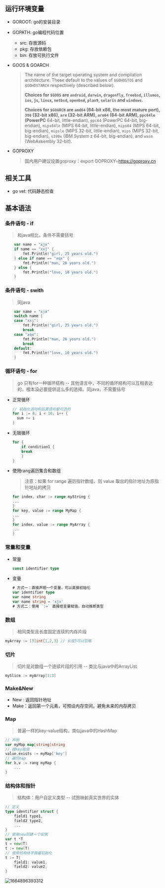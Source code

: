 ## 运行环境变量

- GOROOT: go的安装目录

- GOPATH: go编程代码位置

  - src: 存放源码
  - pkg: 存放依赖包
  - bin: 存放可执行文件

- GOOS & GOARCH

  > The name of the target operating system and compilation architecture. These default to the values of `$GOHOSTOS` and `$GOHOSTARCH` respectively (described below).
  >
  > **Choices for `$GOOS` are `android`, `darwin`, `dragonfly`, `freebsd`, `illumos`, `ios`, `js`, `linux`, `netbsd`, `openbsd`, `plan9`, `solaris` and `windows`.**
  >
  > **Choices for `$GOARCH` are `amd64` (64-bit x86, the most mature port), `386` (32-bit x86), `arm` (32-bit ARM), `arm64` (64-bit ARM), `ppc64le` (PowerPC** 64-bit, little-endian), `ppc64` (PowerPC 64-bit, big-endian), `mips64le` (MIPS 64-bit, little-endian), `mips64` (MIPS 64-bit, big-endian), `mipsle` (MIPS 32-bit, little-endian), `mips` (MIPS 32-bit, big-endian), `s390x` (IBM System z 64-bit, big-endian), and `wasm` (WebAssembly 32-bit).

- GOPROXY

  > 国内用户建议设置goproxy：export GOPROXY=https://goproxy.cn

## 相关工具

- go vet: 代码静态检查

## 基本语法

### 条件语句 - if

> 和java相比，条件不需要括号

```go
	var name = "xjx"
	if name == "xxj" {
		fmt.Println("girl, 25 years old.")
	} else if name == "xqx" {
		fmt.Println("man, 26 years old.")
	} else {
		fmt.Println("love, 10 years old.")
	}
```

### 条件语句 - swith

> 同java

```go
	var name = "xjx"
	switch name {
	case "xxj":
		fmt.Println("girl, 25 years old.")
		break
	case "xqx":
		fmt.Println("man, 26 years old.")
		break
	default:
		fmt.Println("love, 10 years old.")
	}
```



### 循环语句 - for

> go 只有for一种循环结构 -- 其他语言中，不同的循环结构可以互相表达的，根本没必要提供这么多的选择。同java，不需要括号

- 正常循环

  ```go
  // 初始化语句和后置语句是可选的
  for i := 0; i < 10; i++ {
  	sum += i
  }
  ```

- 无限循环

  ```go
  for {
      if condition1 {
      break
      }
  }
  ```


- 使用rang遍历集合和数组

  > 注意：如果 for range 遍历指针数组，则 value 取出的指针地址为原指针地址的拷贝

  ```go
  for index, char := range myString {
  ...
  }
  for key, value := range MyMap {
  ...
  }
  for index, value := range MyArray {
  ...
  }
  ```

### 常量和变量

- 常量

  ```go
  const identifier type
  ```

- 变量

  ```go
  # 方式一：直接声明一个变量，可以直接初始化
  var identifier type
  var name string
  var name string = 'xjx'
  # 方式二：使用 `:=` 直接给变量赋值，自动推断类型
  ```

### 数组

> 相同类型且长度固定连续的内存片段

```go
myArray := [3]int{1,2,3} // 长度3可以忽略
```

### 切片

> 切片是对数组一个连续片段的引用 -- 类比与java中的ArrayList

```go
mySlice := myArray[1:3]
```

### Make&New

- New : 返回指针地址
- Make：返回第一个元素，可预设内存空间，避免未来的内存拷贝

### Map

> 普遍一样的key-value结构，类似java中的HashMap

```go
// 声明
var myMap map[string]string
// 按key取值
value,exists := myMap['key']
// 遍历map
for k,v := rang myMap {
    ...
}
```

### 结构体和指针

> 结构体：用户自定义类型 -- 试图映射真实世界的实体

```go
// 定义
type identifier struct {
    field1 type1,
    field2 type2,
    ...
}
// 使用new创建一个实例
var t *T
t = new(T)
t := new(T)
// 使用结构体字面量初始化
t := T{
    field1: value1,
    field2: value2,
}
```

![1664896393312](H:\coding\go_study\cloudNativeStudy\notes\第一模块-基础语法.assets\1664896393312.png)